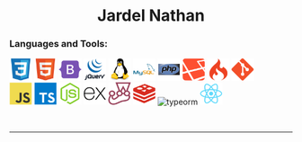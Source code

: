 <h1 align="center">Jardel Nathan</h1>


<h3 align="left">Languages and Tools:</h3>
<p align="left">
 <img title="CSS" src="https://raw.githubusercontent.com/devicons/devicon/master/icons/css3/css3-original.svg" alt="css3" width="40" height="40"/>
<img title="HTML" src="https://raw.githubusercontent.com/devicons/devicon/master/icons/html5/html5-original.svg" alt="html5" width="40" height="40"/>
<img title="bootstrap" src="https://raw.githubusercontent.com/devicons/devicon/master/icons/bootstrap/bootstrap-plain.svg" alt="bootstrap" width="40" height="40"/>
<img title="Jquery" src="https://raw.githubusercontent.com/devicons/devicon/master/icons/jquery/jquery-original-wordmark.svg" alt="jQuery" width="40" height="40"/>
<img title="Linux" src="https://raw.githubusercontent.com/devicons/devicon/master/icons/linux/linux-original.svg" alt="linux" width="40" height="40"/>
<img title="MySql" src="https://raw.githubusercontent.com/devicons/devicon/master/icons/mysql/mysql-original-wordmark.svg" alt="mysql" width="40" height="40"/>
<img title="PHP" src="https://raw.githubusercontent.com/devicons/devicon/master/icons/php/php-original.svg" alt="php" width="40" height="40"/>
<img title="Laravel" src="https://raw.githubusercontent.com/devicons/devicon/master/icons/laravel/laravel-plain.svg" alt="laravel" width="40" height="40"/>
<img title="Codeigniter" src="https://raw.githubusercontent.com/devicons/devicon/master/icons/codeigniter/codeigniter-plain.svg" alt="codeigniter" width="40" height="40"/>
 <img title="git" src="https://raw.githubusercontent.com/devicons/devicon/master/icons/git/git-original.svg" alt="git" width="40" height="40"/>
<br>
 <img title="JavaScript" src="https://raw.githubusercontent.com/devicons/devicon/master/icons/javascript/javascript-original.svg" alt="javascript" width="40" height="40"/>
 <img title="Typescript" src="https://raw.githubusercontent.com/devicons/devicon/master/icons/typescript/typescript-plain.svg" alt="typescript" width="40" height="40"/>
  <img title="nodejs" src="https://raw.githubusercontent.com/devicons/devicon/master/icons/nodejs/nodejs-plain.svg" alt="nodejs" width="40" height="40"/>
 <img title="express" src="https://raw.githubusercontent.com/devicons/devicon/master/icons/express/express-original.svg" alt="express" width="40" height="40"/>
  <img title="jest" src="https://raw.githubusercontent.com/devicons/devicon/master/icons/jest/jest-plain.svg" alt="jest" width="40" height="40"/>
 <img title="redis" src="https://raw.githubusercontent.com/devicons/devicon/master/icons/redis/redis-plain.svg" alt="redis" width="40" height="40"/>
  <img title="typeorm" src="https://avatars.githubusercontent.com/u/20165699?s=200&v=4" alt="typeorm" width="40" height="40"/>
 <img title="react" src="https://raw.githubusercontent.com/devicons/devicon/master/icons/react/react-original.svg" alt="react" width="40" height="40"/>
</p>

<br>
<hr>

<p>
  
</p>
